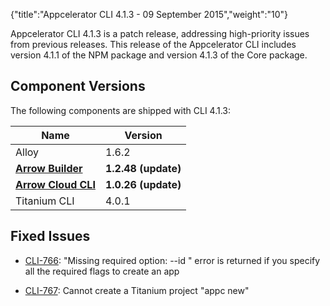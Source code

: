 {"title":"Appcelerator CLI 4.1.3 - 09 September 2015","weight":"10"}

Appcelerator CLI 4.1.3 is a patch release, addressing high-priority issues from previous releases. This release of the Appcelerator CLI includes version 4.1.1 of the NPM package and version 4.1.3 of the Core package.

## Component Versions

The following components are shipped with CLI 4.1.3:

| Name | Version |
| --- | --- |
| Alloy | 1.6.2 |
| **[Arrow Builder](/docs/appc/Axway_API_Builder/API_Builder/API_Builder_Release_Notes/)** | **1.2.48 (update)** |
| **[Arrow Cloud CLI](/docs/appc/AMPLIFY_Runtime_Services/AMPLIFY_Runtime_Services_Release_Notes/)** | **1.0.26 (update)** |
| Titanium CLI | 4.0.1 |

## Fixed Issues

* [CLI-766](https://jira.appcelerator.org/browse/CLI-766): "Missing required option: --id <value>" error is returned if you specify all the required flags to create an app

* [CLI-767](https://jira.appcelerator.org/browse/CLI-767): Cannot create a Titanium project "appc new"
